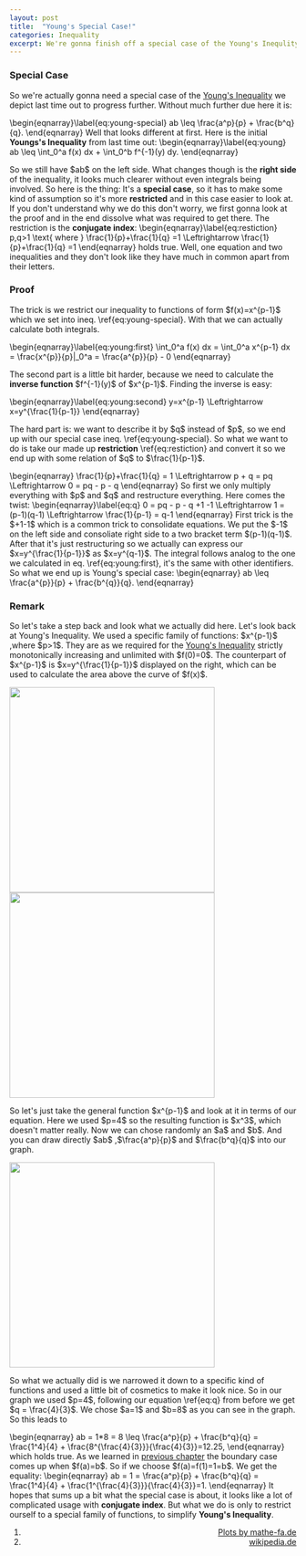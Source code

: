 ```yaml
---
layout: post
title:  "Young's Special Case!"
categories: Inequality
excerpt: We're gonna finish off a special case of the Young's Inequlity so that we can tend to the Hoelder Inequality.
---
```


<h3> Special Case </h3>
<p>So we're actually gonna need a special case of the <a href="../05/depicking-youngs-inequality.html">Young's Inequality</a> we depict last time out to progress further. Without much further due here it is: </p>
\begin{eqnarray}\label{eq:young-special}
ab \leq \frac{a^p}{p} + \frac{b^q}{q}.
\end{eqnarray}
Well that looks different at first. Here is the initial <b>Youngs's Inequality</b> from last time out:
\begin{eqnarray}\label{eq:young}
ab \leq \int_0^a f(x) dx + \int_0^b f^{-1}(y) dy.
\end{eqnarray}
<p>So we still have $ab$ on the left side. What changes though is the <b>right side</b> of the inequality, it looks much clearer without even integrals being involved. So here is the thing: It's a <b>special case</b>, so it has to make some kind of assumption so it's more <b>restricted</b> and in this case easier to look at. If you don't understand why we do this don't worry, we first gonna look at the proof and in the end dissolve what was required to get there. The restriction is the <b>conjugate index</b>:
\begin{eqnarray}\label{eq:restiction}
p,q>1 \text{ where } \frac{1}{p}+\frac{1}{q} =1 \Leftrightarrow \frac{1}{p}+\frac{1}{q} =1
\end{eqnarray}
holds true. Well, one equation and two inequalities and they don't look like they have much in common apart from their letters.</p>
<h3> Proof </h3>
<p>The trick is we restrict our inequality to functions of form $f(x)=x^{p-1}$ which we set into ineq. \ref{eq:young-special}. With that we can actually calculate both integrals. </p>
\begin{eqnarray}\label{eq:young:first}
\int_0^a f(x) dx = \int_0^a x^{p-1} dx = \frac{x^{p}}{p}|_0^a = \frac{a^{p}}{p} - 0
\end{eqnarray}
<p> The second part is a little bit harder, because we need to calculate the <b>inverse function</b> $f^{-1}(y)$ of $x^{p-1}$. Finding the inverse is easy:</p>
\begin{eqnarray}\label{eq:young:second}
y=x^{p-1} \Leftrightarrow x=y^{\frac{1}{p-1}}
\end{eqnarray}
<p> The hard part is: we want to describe it by $q$ instead of $p$, so we end up with our special case ineq. \ref{eq:young-special}. So what we want to do is take our made up <b>restriction</b> \ref{eq:restiction} and convert it so we end up with some relation of $q$ to $\frac{1}{p-1}$.</p>
\begin{eqnarray}
\frac{1}{p}+\frac{1}{q} = 1 \Leftrightarrow p + q = pq \Leftrightarrow 0 = pq - p - q
\end{eqnarray}
So first we only multiply everything with $p$ and $q$ and restructure everything. Here comes the twist:
\begin{eqnarray}\label{eq:q}
0 = pq - p - q +1 -1 \Leftrightarrow 1 = (p-1)(q-1) \Leftrightarrow \frac{1}{p-1} = q-1
\end{eqnarray}
First trick is the $+1-1$ which is a common trick to consolidate equations. We put the $-1$ on the left side and consoliate right side to a two bracket term $(p-1)(q-1)$. After that it's just restructuring so we actually can express our $x=y^{\frac{1}{p-1}}$ as $x=y^{q-1}$. The integral follows analog to the one we calculated in eq. \ref{eq:young:first}, it's the same with other identifiers. So what we end up is Young's special case:
\begin{eqnarray}
ab \leq \frac{a^{p}}{p} + \frac{b^{q}}{q}.
\end{eqnarray}
<h3>Remark</h3>
<p>So let's take a step back and look what we actually did here. Let's look back at Young's Inequality. We used a specific family of functions: $x^{p-1}$ ,where $p>1$. They are as we required for the <a href="../05/depicking-youngs-inequality.html#defyoung">Young's Inequality</a> strictly monotonically increasing and unlimited with $f(0)=0$. The counterpart of $x^{p-1}$ is $x=y^{\frac{1}{p-1}}$ displayed on the right, which can be used to calculate the area above the curve of $f(x)$.</p>
<img width="360px" src="../../../../image/xpfunktionsschar.jpg" />
<img width="360px" src="../../../../image/ypfunktionsschar.jpg" />
<p>So let's just take the general function $x^{p-1}$ and look at it in terms of our equation. Here we used $p=4$ so the resulting function is $x^3$, which doesn't matter really. Now we can chose randomly an $a$ and $b$. And you can draw directly $ab$ ,$\frac{a^p}{p}$ and $\frac{b^q}{q}$ into our graph. </p>
<img width="360px" src="../../../../image/YoungSpecialCase.jpg" />
<p>So what we actually did is we narrowed it down to a specific kind of functions and used a little bit of cosmetics to make it look nice. So in our graph we used $p=4$, following our equation \ref{eq:q} from before we get $q = \frac{4}{3}$. We chose $a=1$ and $b=8$ as you can see in the graph. So this leads to</p>
\begin{eqnarray}
ab = 1*8 = 8 \leq \frac{a^p}{p} + \frac{b^q}{q} = \frac{1^4}{4} + \frac{8^{\frac{4}{3}}}{\frac{4}{3}}=12.25,
\end{eqnarray}
which holds true. As we learned in <a href="../05/depicking-youngs-inequality.html">previous chapter</a> the boundary case comes up when $f(a)=b$. So if we choose $f(a)=f(1)=1=b$. We get the equality:
\begin{eqnarray}
ab = 1 =  \frac{a^p}{p} + \frac{b^q}{q} = \frac{1^4}{4} + \frac{1^{\frac{4}{3}}}{\frac{4}{3}}=1.
\end{eqnarray}
It hopes that sums up a bit what the special case is about, it looks like a lot of complicated usage with <b>conjugate index</b>. But what we do is only to restrict ourself to a special family of functions, to simplify <b>Young's Inequality</b>.
<ol style="text-align:right;">
<li><a href="http://www.mathe-fa.de/de#anchor">Plots by mathe-fa.de</a></li>
<li><a href="https://de.wikibooks.org/wiki/Beweisarchiv:_Analysis:_Ungleichungen:_Young'sche_Ungleichung">wikipedia.de</a></li>
</ol>
